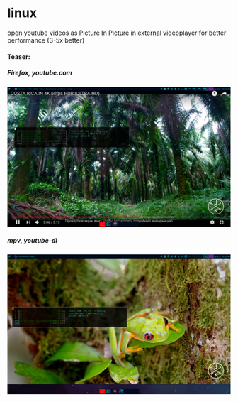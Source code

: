 # linux
 open youtube videos as Picture In Picture in external videoplayer for better performance (3-5x better)

#### Teaser:
##### Firefox, youtube.com
 ![youtubeHtop](demo/screenshots/youtube_htop.png)
##### mpv, youtube-dl
 ![mpvHtop](demo/screenshots/mpv_htop.png)
